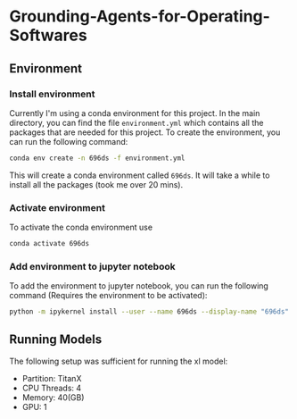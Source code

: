 # Grounding-Agents-for-Operating-Softwares

## Environment

### Install environment
Currently I'm using a conda environment for this project. In the main directory, you can find the file `environment.yml` which contains all the packages that are needed for this project. To create the environment, you can run the following command:

```bash
conda env create -n 696ds -f environment.yml 
```
This will create a conda environment called `696ds`.
It will take a while to install all the packages (took me over 20 mins).

### Activate environment

To activate the conda environment use
```bash
conda activate 696ds
```

### Add environment to jupyter notebook

To add the environment to jupyter notebook, you can run the following command (Requires the environment to be activated):

```bash
python -m ipykernel install --user --name 696ds --display-name "696ds"
```

## Running Models

The following setup was sufficient for running the xl model:
- Partition: TitanX
- CPU Threads: 4
- Memory: 40(GB)
- GPU: 1
